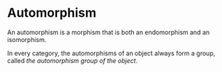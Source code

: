 # Automorphism

An automorphism is a morphism that is both an endomorphism and an isomorphism.

In every category, the automorphisms of an object always form a group, called *the automorphism group of the object*.
